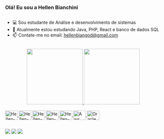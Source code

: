 ### Olá! Eu sou a Hellen Bianchini 
##
- 💻 Sou estudante de Análise e desenvolvimento de sistemas
- 📖 Atualmente estou estudando Java, PHP, React e banco de dados SQL
- 📫 Contate-me no email: hellenbiangod@gmail.com
##
<div align="center">
  <a href="https://github.com/hellengod">
  <img height="180em" src="https://github-readme-stats.vercel.app/api?username=hellengod&show_icons=true&theme=aura&include_all_commits=true&count_private=true"/>
  <img height="180em" src="https://github-readme-stats.vercel.app/api/top-langs/?username=hellengod&layout=compact&langs_count=7&theme=aura"/>
</div>
  
  <div style="display: inline_block"><br>
  <img align="center" alt="Hellen-Java" height="30" width="40" src="https://cdn.jsdelivr.net/gh/devicons/devicon@latest/icons/java/java-original-wordmark.svg">
  <img align="center" alt="Hellen-Spring" height="30" width="40" src="https://cdn.jsdelivr.net/gh/devicons/devicon@latest/icons/spring/spring-original-wordmark.svg">
  <img align="center" alt="Hellen-React" height="30" width="40" src="https://cdn.jsdelivr.net/gh/devicons/devicon@latest/icons/react/react-original-wordmark.svg">
  <img align="center" alt="Hellen-PHP" height="30" width="40" src="https://cdn.jsdelivr.net/gh/devicons/devicon@latest/icons/php/php-original.svg">
  <img align="center" alt="Hellen-Mysql" height="30" width="40" src="https://cdn.jsdelivr.net/gh/devicons/devicon/icons/mysql/mysql-original-wordmark.svg">
  <img align="center" alt="Aws" height="30" width="40" src="https://cdn.jsdelivr.net/gh/devicons/devicon@latest/icons/amazonwebservices/amazonwebservices-original-wordmark.svg">
  <img align="center" alt="Oracle" height="30" width="40" src="https://cdn.jsdelivr.net/gh/devicons/devicon@latest/icons/oracle/oracle-original.svg">
</div>
 
  ##
  
<div>
  <a href="https://www.instagram.com/hell._.god/" target="_blank"><img src="https://img.shields.io/badge/-Instagram-%23E4405F?style=for-the-badge&logo=instagram&logoColor=white" target="_blank"></a>
  <a href = "mailto:hellenbiangod@gmail.com"><img src=https://img.shields.io/badge/Gmail-D14836?style=for-the-badge&logo=gmail&logoColor=white target="_blank"></a>
  <a href= "https://www.linkedin.com/in/hellen-bianchini-godinho/"><img src="https://img.shields.io/badge/LinkedIn-0077B5?style=for-the-badge&logo=linkedin&logoColor=white"></a>
  </div>
  
  
